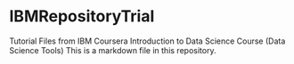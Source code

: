 # IBMRepositoryTrial
Tutorial Files from IBM Coursera Introduction to Data Science Course (Data Science Tools) 
This is a markdown file in this repository. 
